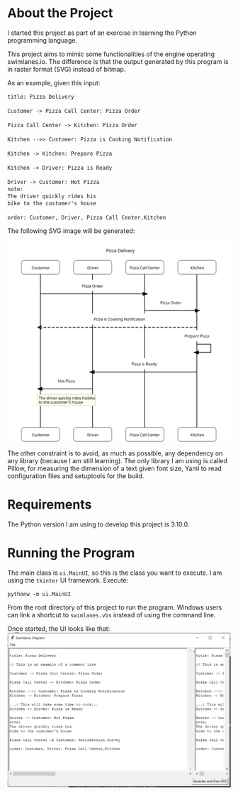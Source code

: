 # About the Project
I started this project as part of an exercise in learning the Python programming language.

This project aims to mimic some functionalities of the engine operating swimlanes.io. The difference is that the output generated by this program is in raster format (SVG) instead of bitmap.

As an example, given this input:
```
title: Pizza Delivery

Customer -> Pizza Call Center: Pizza Order

Pizza Call Center -> Kitchen: Pizza Order

Kitchen -->> Customer: Pizza is Cooking Notification

Kitchen -> Kitchen: Prepare Pizza

Kitchen -> Driver: Pizza is Ready

Driver -> Customer: Hot Pizza
note:
The driver quickly rides his
bike to the customer's house

order: Customer, Driver, Pizza Call Center,Kitchen
```

The following SVG image will be generated:

![alt text](https://raw.githubusercontent.com/georges-stephan/swimlanes/master/doc/pizza_example.svg)

The other constraint is to avoid, as much as possible, any dependency on any library (because I am still learning). The only library I am using is called Pillow, for measuring the dimension of a text given font size, Yaml to read configuration files and setuptools for the build.

# Requirements
The Python version I am using to develop this project is 3.10.0.

# Running the Program
The main class is `ui.MainUI`, so this is the class you want to execute. I am using the `tkinter` UI framework. Execute:
```
pythonw -m ui.MainUI
```
From the root directory of this project to run the program. Windows users can link a shortcut to `swimlanes.vbs` instead
of using the command line.

Once started, the UI looks like that:
![alt text](https://raw.githubusercontent.com/georges-stephan/swimlanes/master/doc/screenshot_main_with_example.png)

